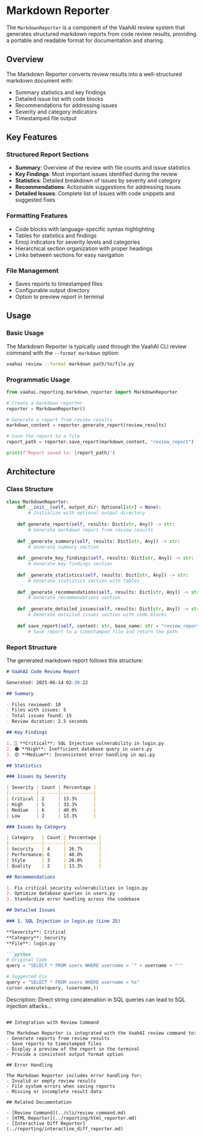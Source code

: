 # Markdown Reporter

The `MarkdownReporter` is a component of the VaahAI review system that generates structured markdown reports from code review results, providing a portable and readable format for documentation and sharing.

## Overview

The Markdown Reporter converts review results into a well-structured markdown document with:
- Summary statistics and key findings
- Detailed issue list with code blocks
- Recommendations for addressing issues
- Severity and category indicators
- Timestamped file output

## Key Features

### Structured Report Sections

- **Summary**: Overview of the review with file counts and issue statistics
- **Key Findings**: Most important issues identified during the review
- **Statistics**: Detailed breakdown of issues by severity and category
- **Recommendations**: Actionable suggestions for addressing issues
- **Detailed Issues**: Complete list of issues with code snippets and suggested fixes

### Formatting Features

- Code blocks with language-specific syntax highlighting
- Tables for statistics and findings
- Emoji indicators for severity levels and categories
- Hierarchical section organization with proper headings
- Links between sections for easy navigation

### File Management

- Saves reports to timestamped files
- Configurable output directory
- Option to preview report in terminal

## Usage

### Basic Usage

The Markdown Reporter is typically used through the VaahAI CLI review command with the `--format markdown` option:

```bash
vaahai review --format markdown path/to/file.py
```

### Programmatic Usage

```python
from vaahai.reporting.markdown_reporter import MarkdownReporter

# Create a markdown reporter
reporter = MarkdownReporter()

# Generate a report from review results
markdown_content = reporter.generate_report(review_results)

# Save the report to a file
report_path = reporter.save_report(markdown_content, "review_report")

print(f"Report saved to: {report_path}")
```

## Architecture

### Class Structure

```python
class MarkdownReporter:
    def __init__(self, output_dir: Optional[str] = None):
        # Initialize with optional output directory
        
    def generate_report(self, results: Dict[str, Any]) -> str:
        # Generate markdown report from review results
        
    def _generate_summary(self, results: Dict[str, Any]) -> str:
        # Generate summary section
        
    def _generate_key_findings(self, results: Dict[str, Any]) -> str:
        # Generate key findings section
        
    def _generate_statistics(self, results: Dict[str, Any]) -> str:
        # Generate statistics section with tables
        
    def _generate_recommendations(self, results: Dict[str, Any]) -> str:
        # Generate recommendations section
        
    def _generate_detailed_issues(self, results: Dict[str, Any]) -> str:
        # Generate detailed issues section with code blocks
        
    def save_report(self, content: str, base_name: str = "review_report") -> str:
        # Save report to a timestamped file and return the path
```

### Report Structure

The generated markdown report follows this structure:

```markdown
# VaahAI Code Review Report

Generated: 2025-06-14 02:30:22

## Summary

- Files reviewed: 10
- Files with issues: 5
- Total issues found: 15
- Review duration: 2.5 seconds

## Key Findings

1. 🔴 **Critical**: SQL Injection vulnerability in login.py
2. 🟠 **High**: Inefficient database query in users.py
3. 🟡 **Medium**: Inconsistent error handling in api.py

## Statistics

### Issues by Severity

| Severity | Count | Percentage |
|----------|-------|------------|
| Critical | 2     | 13.3%      |
| High     | 5     | 33.3%      |
| Medium   | 6     | 40.0%      |
| Low      | 2     | 13.3%      |

### Issues by Category

| Category   | Count | Percentage |
|------------|-------|------------|
| Security   | 4     | 26.7%      |
| Performance| 6     | 40.0%      |
| Style      | 3     | 20.0%      |
| Quality    | 2     | 13.3%      |

## Recommendations

1. Fix critical security vulnerabilities in login.py
2. Optimize database queries in users.py
3. Standardize error handling across the codebase

## Detailed Issues

### 1. SQL Injection in login.py (Line 25)

**Severity**: Critical  
**Category**: Security  
**File**: login.py  

```python
# Original Code
query = "SELECT * FROM users WHERE username = '" + username + "'"

# Suggested Fix
query = "SELECT * FROM users WHERE username = %s"
cursor.execute(query, (username,))
```

Description: Direct string concatenation in SQL queries can lead to SQL injection attacks...
```

## Integration with Review Command

The Markdown Reporter is integrated with the VaahAI review command to:
- Generate reports from review results
- Save reports to timestamped files
- Display a preview of the report in the terminal
- Provide a consistent output format option

## Error Handling

The Markdown Reporter includes error handling for:
- Invalid or empty review results
- File system errors when saving reports
- Missing or incomplete result data

## Related Documentation

- [Review Command](../cli/review_command.md)
- [HTML Reporter](../reporting/html_reporter.md)
- [Interactive Diff Reporter](../reporting/interactive_diff_reporter.md)

